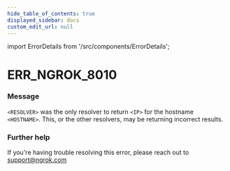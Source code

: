 ```yaml
---
hide_table_of_contents: true
displayed_sidebar: docs
custom_edit_url: null
---
```


import ErrorDetails from '/src/components/ErrorDetails';

# ERR_NGROK_8010

### Message
`<RESOLVER>` was the only resolver to return `<IP>` for the hostname `<HOSTNAME>`. This, or the other resolvers, may be returning incorrect results.

### Further help
If you're having trouble resolving this error, please reach out to [support@ngrok.com](mailto:support@ngrok.com?subject=Help%20with%20ERR_NGROK_8010)

<ErrorDetails error='err_ngrok_8010' />
